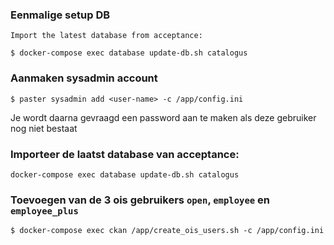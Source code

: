 ### Eenmalige setup DB

    Import the latest database from acceptance:

    $ docker-compose exec database update-db.sh catalogus


### Aanmaken sysadmin account

    $ paster sysadmin add <user-name> -c /app/config.ini

Je wordt daarna gevraagd een password aan te maken als deze gebruiker nog niet bestaat


### Importeer de laatst database van acceptance:

    docker-compose exec database update-db.sh catalogus
    
### Toevoegen van de 3 ois gebruikers `open`, `employee` en `employee_plus`

    $ docker-compose exec ckan /app/create_ois_users.sh -c /app/config.ini

